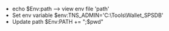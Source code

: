 * echo $Env:path --> view env file 'path'
* Set env variable
	 $env:TNS_ADMIN='C:\Tools\Wallet_SPSDB'
* Update path
	$Env:PATH += ";$pwd"